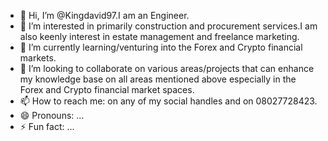 - 👋 Hi, I’m @Kingdavid97.I am an Engineer.
- 👀 I’m interested in primarily construction and procurement services.I am also keenly interest in estate management and freelance marketing.
- 🌱 I’m currently learning/venturing into the Forex and Crypto financial markets.
- 💞️ I’m looking to collaborate on various areas/projects that can enhance my knowledge base on all areas mentioned above especially in the Forex and Crypto financial market spaces.
- 📫 How to reach me: on any of my social handles and on 08027728423.
- 😄 Pronouns: ...
- ⚡ Fun fact: ...

<!---
Kingdavid97/Kingdavid97 is a ✨ special ✨ repository because its `README.md` (this file) appears on your GitHub profile.
You can click the Preview link to take a look at your changes.
--->

